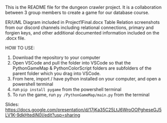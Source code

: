 This is the README file for the dungeon crawler project. It is a collaboration between 3 group members to create a game for our database course.

ER/UML Diagram included in Project1Final.docx
Table Relation screenshots from our discord channels including relational connections, primary and forgien keys, and other additional documented information included on the .docx file.


HOW TO USE:
1) Download the repository to your computer
2) Open VSCode and pull the folder into VSCode so that the PythonGameMap & PythonColorScript folders are subfolders of the parent folder which you drag into VSCode.
3) From here, import / have python installed on your computer, and open a powershell terminal
4) run `pip install pygame` from the powershell terminal
5) To run the game, run `py /PythonGameMap/main.py` from the terminal 

Slides: https://docs.google.com/presentation/d/17jKa35C25LtJ6WroOOPgheseGJ5LV1K-9dkHtediN0I/edit?usp=sharing
